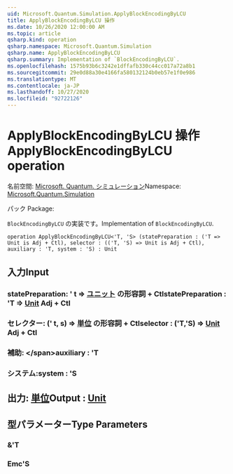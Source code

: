 ```yaml
---
uid: Microsoft.Quantum.Simulation.ApplyBlockEncodingByLCU
title: ApplyBlockEncodingByLCU 操作
ms.date: 10/26/2020 12:00:00 AM
ms.topic: article
qsharp.kind: operation
qsharp.namespace: Microsoft.Quantum.Simulation
qsharp.name: ApplyBlockEncodingByLCU
qsharp.summary: Implementation of `BlockEncodingByLCU`.
ms.openlocfilehash: 1575b93b6c3242e1dffafb330c44cc017a72a8b1
ms.sourcegitcommit: 29e0d88a30e4166fa580132124b0eb57e1f0e986
ms.translationtype: MT
ms.contentlocale: ja-JP
ms.lasthandoff: 10/27/2020
ms.locfileid: "92722126"
---
```

# <a name="applyblockencodingbylcu-operation"></a><span data-ttu-id="0c7be-102">ApplyBlockEncodingByLCU 操作</span><span class="sxs-lookup"><span data-stu-id="0c7be-102">ApplyBlockEncodingByLCU operation</span></span>

<span data-ttu-id="0c7be-103">名前空間: [Microsoft. Quantum. シミュレーション](xref:Microsoft.Quantum.Simulation)</span><span class="sxs-lookup"><span data-stu-id="0c7be-103">Namespace: [Microsoft.Quantum.Simulation](xref:Microsoft.Quantum.Simulation)</span></span>

<span data-ttu-id="0c7be-104">パック [](https://nuget.org/packages/)</span><span class="sxs-lookup"><span data-stu-id="0c7be-104">Package: [](https://nuget.org/packages/)</span></span>


<span data-ttu-id="0c7be-105">`BlockEncodingByLCU` の実装です。</span><span class="sxs-lookup"><span data-stu-id="0c7be-105">Implementation of `BlockEncodingByLCU`.</span></span>

```qsharp
operation ApplyBlockEncodingByLCU<'T, 'S> (statePreparation : ('T => Unit is Adj + Ctl), selector : (('T, 'S) => Unit is Adj + Ctl), auxiliary : 'T, system : 'S) : Unit
```


## <a name="input"></a><span data-ttu-id="0c7be-106">入力</span><span class="sxs-lookup"><span data-stu-id="0c7be-106">Input</span></span>

### <a name="statepreparation--t--unit-adj--ctl"></a><span data-ttu-id="0c7be-107">statePreparation: ' t => [ユニット](xref:microsoft.quantum.lang-ref.unit) の形容詞 + Ctl</span><span class="sxs-lookup"><span data-stu-id="0c7be-107">statePreparation : 'T => [Unit](xref:microsoft.quantum.lang-ref.unit) Adj + Ctl</span></span>




### <a name="selector--ts--unit-adj--ctl"></a><span data-ttu-id="0c7be-108">セレクター: (' t, s) => [単位](xref:microsoft.quantum.lang-ref.unit) の形容詞 + Ctl</span><span class="sxs-lookup"><span data-stu-id="0c7be-108">selector : ('T,'S) => [Unit](xref:microsoft.quantum.lang-ref.unit) Adj + Ctl</span></span>




### <a name="auxiliary--t"></a><span data-ttu-id="0c7be-109">補助: \</span><span class="sxs-lookup"><span data-stu-id="0c7be-109">auxiliary : 'T</span></span>




### <a name="system--s"></a><span data-ttu-id="0c7be-110">システム:</span><span class="sxs-lookup"><span data-stu-id="0c7be-110">system : 'S</span></span>





## <a name="output--unit"></a><span data-ttu-id="0c7be-111">出力: [単位](xref:microsoft.quantum.lang-ref.unit)</span><span class="sxs-lookup"><span data-stu-id="0c7be-111">Output : [Unit](xref:microsoft.quantum.lang-ref.unit)</span></span>



## <a name="type-parameters"></a><span data-ttu-id="0c7be-112">型パラメーター</span><span class="sxs-lookup"><span data-stu-id="0c7be-112">Type Parameters</span></span>

### <a name="t"></a><span data-ttu-id="0c7be-113">&</span><span class="sxs-lookup"><span data-stu-id="0c7be-113">'T</span></span>


### <a name="s"></a><span data-ttu-id="0c7be-114">Emc</span><span class="sxs-lookup"><span data-stu-id="0c7be-114">'S</span></span>

